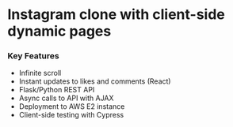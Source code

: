 <h1>Instagram clone with client-side dynamic pages</h1>
<h3>Key Features</h3>
<ul>
  <li>Infinite scroll</li>
  <li>Instant updates to likes and comments (React)</li>
  <li>Flask/Python REST API</li>
  <li>Async calls to API with AJAX</li>
  <li>Deployment to AWS E2 instance</li>
  <li>Client-side testing with Cypress</li>
</ul>
